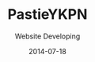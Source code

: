 ---
title: PastieYKPN
subtitle: Website Developing
layout: default
modal-id: 1
date: 2014-07-18
img: pastie.png
thumbnail: pastie-thumbnail.png
alt: image-alt
project-date: April 2014
client: YKPN Yogyakarta
category: Web Development
description: This website is for the alumni of YKPN University in Yogyakarta, Indonesia. Made using CodeIgniter.
href: http://pastieykpn.org/
---